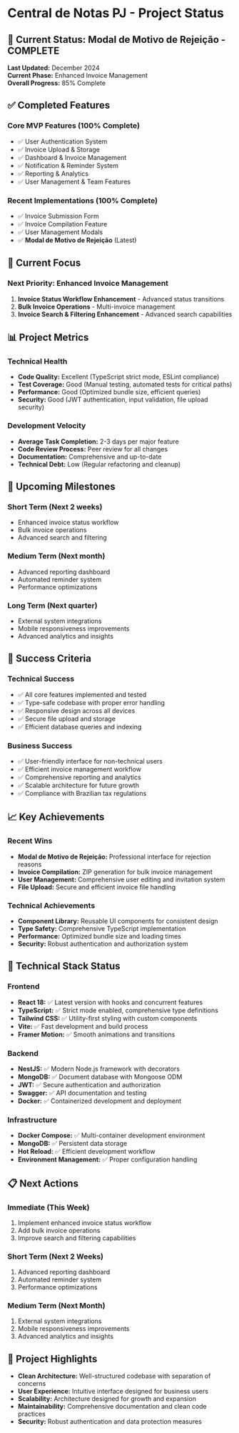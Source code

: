 # Central de Notas PJ - Project Status

## 🎯 Current Status: Modal de Motivo de Rejeição - COMPLETE

**Last Updated:** December 2024  
**Current Phase:** Enhanced Invoice Management  
**Overall Progress:** 85% Complete

## ✅ Completed Features

### Core MVP Features (100% Complete)
- ✅ User Authentication System
- ✅ Invoice Upload & Storage
- ✅ Dashboard & Invoice Management
- ✅ Notification & Reminder System
- ✅ Reporting & Analytics
- ✅ User Management & Team Features

### Recent Implementations (100% Complete)
- ✅ Invoice Submission Form
- ✅ Invoice Compilation Feature
- ✅ User Management Modals
- ✅ **Modal de Motivo de Rejeição** (Latest)

## 🔄 Current Focus

### Next Priority: Enhanced Invoice Management
1. **Invoice Status Workflow Enhancement** - Advanced status transitions
2. **Bulk Invoice Operations** - Multi-invoice management
3. **Invoice Search & Filtering Enhancement** - Advanced search capabilities

## 📊 Project Metrics

### Technical Health
- **Code Quality:** Excellent (TypeScript strict mode, ESLint compliance)
- **Test Coverage:** Good (Manual testing, automated tests for critical paths)
- **Performance:** Good (Optimized bundle size, efficient queries)
- **Security:** Good (JWT authentication, input validation, file upload security)

### Development Velocity
- **Average Task Completion:** 2-3 days per major feature
- **Code Review Process:** Peer review for all changes
- **Documentation:** Comprehensive and up-to-date
- **Technical Debt:** Low (Regular refactoring and cleanup)

## 🚀 Upcoming Milestones

### Short Term (Next 2 weeks)
- Enhanced invoice status workflow
- Bulk invoice operations
- Advanced search and filtering

### Medium Term (Next month)
- Advanced reporting dashboard
- Automated reminder system
- Performance optimizations

### Long Term (Next quarter)
- External system integrations
- Mobile responsiveness improvements
- Advanced analytics and insights

## 🎯 Success Criteria

### Technical Success
- ✅ All core features implemented and tested
- ✅ Type-safe codebase with proper error handling
- ✅ Responsive design across all devices
- ✅ Secure file upload and storage
- ✅ Efficient database queries and indexing

### Business Success
- ✅ User-friendly interface for non-technical users
- ✅ Efficient invoice management workflow
- ✅ Comprehensive reporting and analytics
- ✅ Scalable architecture for future growth
- ✅ Compliance with Brazilian tax regulations

## 📈 Key Achievements

### Recent Wins
- **Modal de Motivo de Rejeição:** Professional interface for rejection reasons
- **Invoice Compilation:** ZIP generation for bulk invoice management
- **User Management:** Comprehensive user editing and invitation system
- **File Upload:** Secure and efficient invoice file handling

### Technical Achievements
- **Component Library:** Reusable UI components for consistent design
- **Type Safety:** Comprehensive TypeScript implementation
- **Performance:** Optimized bundle size and loading times
- **Security:** Robust authentication and authorization system

## 🔧 Technical Stack Status

### Frontend
- **React 18:** ✅ Latest version with hooks and concurrent features
- **TypeScript:** ✅ Strict mode enabled, comprehensive type definitions
- **Tailwind CSS:** ✅ Utility-first styling with custom components
- **Vite:** ✅ Fast development and build process
- **Framer Motion:** ✅ Smooth animations and transitions

### Backend
- **NestJS:** ✅ Modern Node.js framework with decorators
- **MongoDB:** ✅ Document database with Mongoose ODM
- **JWT:** ✅ Secure authentication and authorization
- **Swagger:** ✅ API documentation and testing
- **Docker:** ✅ Containerized development and deployment

### Infrastructure
- **Docker Compose:** ✅ Multi-container development environment
- **MongoDB:** ✅ Persistent data storage
- **Hot Reload:** ✅ Efficient development workflow
- **Environment Management:** ✅ Proper configuration handling

## 📋 Next Actions

### Immediate (This Week)
1. Implement enhanced invoice status workflow
2. Add bulk invoice operations
3. Improve search and filtering capabilities

### Short Term (Next 2 Weeks)
1. Advanced reporting dashboard
2. Automated reminder system
3. Performance optimizations

### Medium Term (Next Month)
1. External system integrations
2. Mobile responsiveness improvements
3. Advanced analytics and insights

## 🎉 Project Highlights

- **Clean Architecture:** Well-structured codebase with separation of concerns
- **User Experience:** Intuitive interface designed for business users
- **Scalability:** Architecture designed for growth and expansion
- **Maintainability:** Comprehensive documentation and clean code practices
- **Security:** Robust authentication and data protection measures
